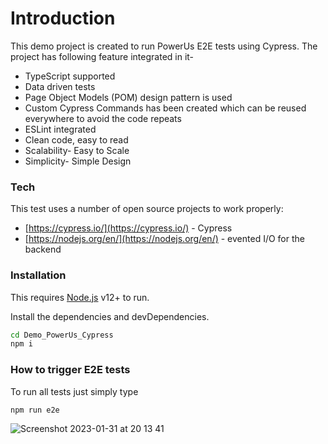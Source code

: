 # Introduction

This demo project is created to run PowerUs E2E tests using Cypress. The project has following feature integrated in it-
- TypeScript supported
- Data driven tests
- Page Object Models (POM) design pattern is used
- Custom Cypress Commands has been created which can be reused everywhere to avoid the code repeats
- ESLint integrated
- Clean code, easy to read
- Scalability- Easy to Scale
- Simplicity- Simple Design

### Tech

This test uses a number of open source projects to work properly:

* [https://cypress.io/](https://cypress.io/) - Cypress
* [https://nodejs.org/en/](https://nodejs.org/en/) - evented I/O for the backend

### Installation

This requires [Node.js](https://nodejs.org/) v12+ to run.

Install the dependencies and devDependencies.

```sh
cd Demo_PowerUs_Cypress
npm i
```

### How to trigger E2E tests

To run all tests just simply type

```sh
npm run e2e
```
![Screenshot 2023-01-31 at 20 13 41](https://user-images.githubusercontent.com/19307354/215860006-dedfaf66-241f-42fd-ae3d-b05a1d40e55d.jpeg)


